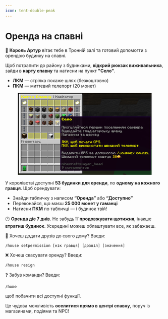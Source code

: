 ```yaml
---
icon: tent-double-peak
---
```


# Оренда на спавні

👑 **Король Артур** вітає тебе в Тронній залі та готовий допомогти з орендою будинку на спавні.

Щоб потрапити до району з будинками, **відкрий рюкзак виживальника**, зайди в **карту спавну** та натисни на пункт **"Село"**.

* **ЛКМ** — стрілка покаже шлях (безкоштовно)
* **ПКМ** — миттєвий телепорт (20 монет)

<figure><img src="../.gitbook/assets/javaw_ANyHH7zFbB.png" alt="" width="547"><figcaption></figcaption></figure>

У королівстві доступні **53 будинки для оренди**, по **одному на кожного гравця**. Щоб орендувати:

* Знайди табличку з написом **“Оренда”** або **“Доступно”**
* Переконайся, що маєш **25 000 монет у гаманці**
* Натисни **ПКМ** по табличці — і будинок твій!

🕒 **Оренда діє 7 днів**. Не забудь її **продовжувати щотижня**, інакше **втратиш будинок**. Усередині можеш облаштувати все, як забажаєш.

👥 Хочеш додати друзів до свого дому? Введи:

```
/house setpermission [нік гравця] [дозвіл] [значення]
```

❌ Хочеш скасувати оренду? Введи:

```
/house resign
```

❓ Забув команди? Введи:

```
/home
```

щоб побачити всі доступні функції.

Це чудова можливість **оселитися прямо в центрі спавну**, поруч із магазинами, подіями та NPC!
